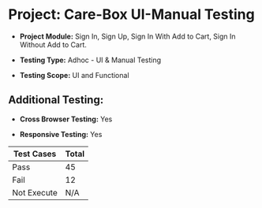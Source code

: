 # Project: Care-Box UI-Manual Testing 

- **Project Module:** Sign In, Sign Up, Sign In With Add to Cart, Sign In Without Add to Cart.

- **Testing Type:** Adhoc - UI & Manual Testing

- **Testing Scope:** UI and Functional 

## Additional Testing:

- **Cross Browser Testing:** Yes

- **Responsive Testing:** Yes

| Test Cases | Total |
| - | - |
| Pass | 45 |
| Fail | 12 |
| Not Execute | N/A |
